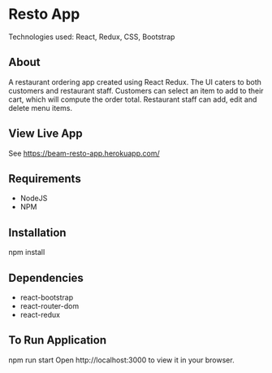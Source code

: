 # Resto App

Technologies used: React, Redux, CSS, Bootstrap

## About
A restaurant ordering app created using React Redux. The UI caters to both customers and restaurant staff. Customers can select an item to add to their cart, which will compute the order total. Restaurant staff can add, edit and delete menu items.

## View Live App
See https://beam-resto-app.herokuapp.com/

## Requirements
- NodeJS
- NPM

## Installation
npm install

## Dependencies
- react-bootstrap
- react-router-dom
- react-redux

## To Run Application
npm run start
​​Open http://localhost:3000 to view it in your browser.